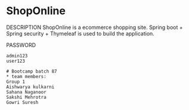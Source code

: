 # ShopOnline

DESCRIPTION
	ShopOnline is a ecommerce shopping site. Spring boot + Spring security + Thymeleaf is used to build the application.


PASSWORD
	
	admin123
	user123
	
	# Bootcamp batch 87
	* team members:
	Group 1
	Aishwarya kulkarni
	Sahana Naganoor
	Sakshi Mehrotra
	Gowri Suresh
